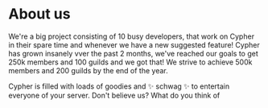 # About us

We're a big project consisting of 10 busy developers, that work on Cypher in their spare time and whenever we have a new suggested feature! Cypher has grown insanely vver the past 2 months, we've reached our goals to get 250k members and 100 guilds and we got that! We strive to achieve 500k members and 200 guilds by the end of the year.  

Cypher is filled with loads of goodies and ✨ schwag ✨ to entertain everyone of your server. Don't believe us? What do you think of 
